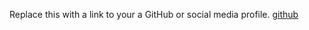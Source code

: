 Replace this with a link to your a GitHub or social media profile.
[github](https://github.com/arjunp5/)
